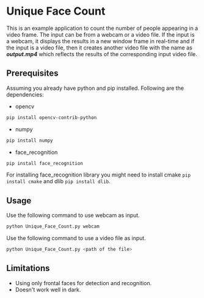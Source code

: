 # Unique Face Count

This is an example application to count the number of people appearing in a video frame. The input can be from a webcam or a video file. If the input is a webcam, it displays the results in a new window frame in real-time and if the input is a video file, then it creates another video file with the name as _**output.mp4**_ which reflects the results of the corresponding input video file.

## Prerequisites

Assuming you already have python and pip installed. Following are the dependencies:
+ opencv
```sh
pip install opencv-contrib-python
```
+ numpy
```sh
pip install numpy
```
+ face_recognition
```sh
pip install face_recognition
```
For installing face_recognition library you might need to install cmake `pip install cmake` and dlib `pip install dlib`.

## Usage

Use the following command to use webcam as input.
```sh
python Unique_Face_Count.py webcam
```
Use the following command to use a video file as input.
```sh
python Unique_Face_Count.py <path of the file>
```

## Limitations

+ Using only frontal faces for detection and recognition.
+ Doesn't work well in dark.

